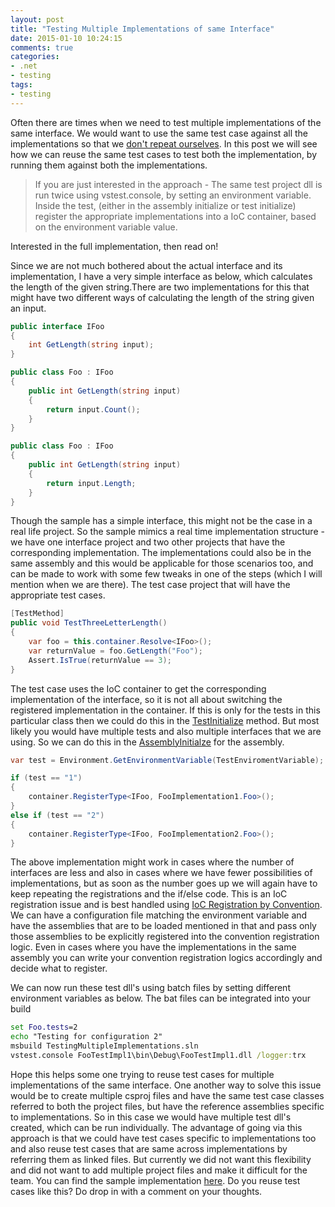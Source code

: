 ```yaml
---
layout: post
title: "Testing Multiple Implementations of same Interface"
date: 2015-01-10 10:24:15 
comments: true
categories:
- .net
- testing 
tags:
- testing
---
```


Often there are times when we need to test multiple implementations of the same interface. We would want to use the same test case against all the implementations so that we [don't repeat ourselves](http://en.wikipedia.org/wiki/Don%27t_repeat_yourself). In this post we will see how we can reuse the same test cases to test both the implementation, by running them against both the implementations. 

> If you are just interested in the approach - The same test project dll is run twice using vstest.console, by setting an environment variable. Inside the test, (either in the assembly initialize or test initialize) register the appropriate implementations into a IoC container, based on the environment variable value.

Interested in the full implementation, then read on! 

Since we are not much bothered about the actual interface and its implementation, I have a very simple interface as below, which calculates the length of the given string.There are two implementations for this that might have two different ways of calculating the length of the string given an input. 

``` csharp
public interface IFoo
{
    int GetLength(string input);
}
```

```csharp Implementation 1
public class Foo : IFoo
{
    public int GetLength(string input)
    {
        return input.Count();
    }
}

```

``` csharp Implementation 2
public class Foo : IFoo
{
    public int GetLength(string input)
    {
        return input.Length;
    }
}
```

Though the sample has a simple interface, this might not be the case in a real life project. So the sample mimics a real time implementation structure - we have one interface project and two other projects that have the corresponding implementation. The implementations could also be in the same assembly and this would be applicable for those scenarios too, and can be made to work with some few tweaks in one of the steps (which I will mention when we are there). The test case project that will have the appropriate test cases.

``` csharp
[TestMethod]
public void TestThreeLetterLength()
{
    var foo = this.container.Resolve<IFoo>();
    var returnValue = foo.GetLength("Foo");
    Assert.IsTrue(returnValue == 3);
}
```

The test case uses the IoC container to get the corresponding implementation of the interface, so it is not all about switching the registered implementation in the container. If this is only for the tests in this particular class then we could do this in the [TestInitialize](http://msdn.microsoft.com/en-us/library/microsoft.visualstudio.testtools.unittesting.testinitializeattribute.aspx) method. But most likely you would have multiple tests and also multiple interfaces that we are using. So we can do this in the [AssemblyInitialze](http://msdn.microsoft.com/en-us/library/microsoft.visualstudio.testtools.unittesting.assemblyinitializeattribute.aspx) for the assembly. 

``` csharp Interface
var test = Environment.GetEnvironmentVariable(TestEnviromentVariable);

if (test == "1")
{
    container.RegisterType<IFoo, FooImplementation1.Foo>();
}
else if (test == "2")
{
    container.RegisterType<IFoo, FooImplementation2.Foo>();
}
```

The above implementation might work in cases where the number of interfaces are less and also in cases where we have fewer possibilities of implementations, but as soon as the number goes up we will again have to keep repeating  the registrations and the if/else code. This is an IoC registration issue and is best handled using [IoC Registration by Convention](http://www.rahulpnath.com/blog/ioc-registration-by-convention/). We can have a configuration file matching the environment variable and have the assemblies that are to be loaded mentioned in that and pass only those assemblies to be explicitly registered into the convention registration logic. Even in cases where you have the implementations in the same assembly you can write your convention registration logics accordingly and decide what to register.

We can now run these test dll's using batch files by setting different environment variables as below. The bat files can be integrated into your build 
 
``` bat FooTest.Implementation2.bat
set Foo.tests=2
echo "Testing for configuration 2"
msbuild TestingMultipleImplementations.sln
vstest.console FooTestImpl1\bin\Debug\FooTestImpl1.dll /logger:trx
```

Hope this helps some one trying to reuse test cases for multiple implementations of the same interface. One another way to solve this issue would be to create multiple csproj files and have the same test case classes referred to both the project files, but have the reference assemblies specific to implementations. So in this case we would have multiple test dll's created, which can be run individually. The advantage of going via this approach is that we could have test cases specific to implementations too and also reuse test cases that are same across implementations by referring them as linked files. But currently we did not want this flexibility and did not want to add multiple project files and make it difficult for the team. You can find the sample implementation [here](https://github.com/rahulpnath/Blog/tree/master/TestingMultipleImplementations). Do you reuse test cases like this? Do drop in with a comment on your thoughts.